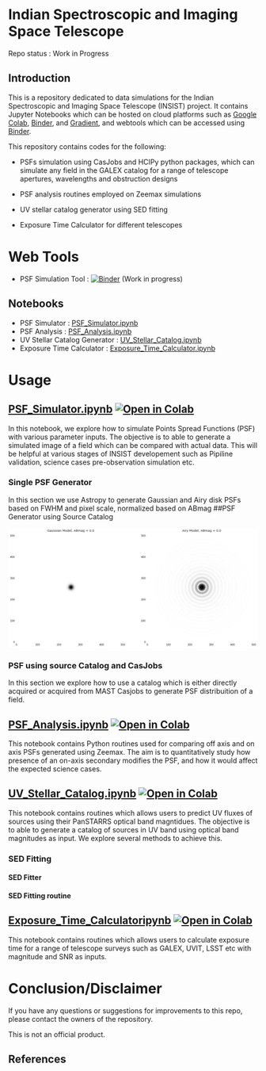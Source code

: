 # Indian Spectroscopic and Imaging Space Telescope 

Repo status : Work in Progress

## Introduction

This is a repository dedicated to data simulations for the Indian Spectroscopic and Imaging Space Telescope (INSIST) project. It contains Jupyter Notebooks which can be hosted on cloud platforms such as [Google Colab](https://colab.research.google.com/notebooks/intro.ipynb?utm_source=scs-index), [Binder](https://mybinder.org/), and [Gradient](https://gradient.run/notebooks), and webtools which can be accessed using [Binder](https://mybinder.org/).

This repository contains codes for the following:

*  PSFs simulation using CasJobs and HCIPy python packages, which can simulate any field in the GALEX catalog for a range of telescope apertures, wavelengths and obstruction designs

* PSF analysis routines employed on Zeemax simulations
* UV stellar catalog generator using SED fitting
* Exposure Time Calculator for different telescopes

# Web Tools
* PSF Simulation Tool : [![Binder](https://mybinder.org/badge_logo.svg)](https://mybinder.org/v2/gh/Jack3690/INSIST/main?urlpath=%2Fvoila%2Frender%2FPSF_Simulator_Tool.ipynb%3Fvoila-theme%3Ddark) (Work in progress)
 
## Notebooks

* PSF Simulator                : [PSF_Simulator.ipynb](https://github.com/Jack3690/INSIST/blob/main/PSF_Simulator.ipynb)
* PSF Analysis                 : [PSF_Analysis.ipynb](https://github.com/Jack3690/INSIST/blob/main/PSF_Analysis.ipynb)
* UV Stellar Catalog Generator : [UV_Stellar_Catalog.ipynb](https://github.com/Jack3690/INSIST/blob/main/UV_Stellar_Catalog.ipynb)
* Exposure Time Calculator     : [Exposure_Time_Calculator.ipynb](https://github.com/Jack3690/INSIST/blob/main/Exposure_Time_Calculator)


# Usage

## [PSF_Simulator.ipynb](https://github.com/Jack3690/INSIST/blob/main/PSF_Simulator.ipynb) [![Open in Colab](https://colab.research.google.com/assets/colab-badge.svg)](https://colab.research.google.com/github/Jack3690/INSIST/blob/main/PSF_Simulator.ipynb)

In this notebook, we explore how to simulate Points Spread Functions (PSF) with various parameter inputs. The objective is to able to generate a simulated image of a field which can be compared with actual data. This will be helpful at various stages of INSIST developement such as Pipiline validation, science cases pre-observation simulation etc.


### Single PSF Generator

In this section we use Astropy to generate Gaussian and Airy disk PSFs based on FWHM and pixel scale, normalized based on ABmag
##PSF Generator using Source Catalog

![plot](./doc/SPG.png) 

### PSF using source Catalog and CasJobs

In this section we explore how to use a catalog which is either directly acquired or acquired from MAST Casjobs to generate PSF distribuition of a field.

## [PSF_Analysis.ipynb](https://github.com/Jack3690/INSIST/blob/main/PSF_Analysis.ipynb) [![Open in Colab](https://colab.research.google.com/assets/colab-badge.svg)](https://colab.research.google.com/github/Jack3690/INSIST/blob/main/PSF_PSF_Analysis.ipynb)

This notebook contains Python routines used for comparing off axis and on axis PSFs generated using Zeemax. The aim is to quantitatively study how presence of an on-axis secondary modifies the PSF, and how it would affect the expected science cases.

## [UV_Stellar_Catalog.ipynb](https://github.com/Jack3690/INSIST/blob/main/UV_Stellar_Catalog.ipynb) [![Open in Colab](https://colab.research.google.com/assets/colab-badge.svg)](https://colab.research.google.com/github/Jack3690/INSIST/blob/main/UV_Stellar_Catalog.ipynb)

This notebook contains routines which allows users to predict UV fluxes of sources using their PanSTARRS optical band magntidues. The objective is to able to generate a catalog of sources in UV band using optical band magnitudes as input. We explore several methods to achieve this.

### SED Fitting

#### SED Fitter

#### SED Fitting routine


## [Exposure_Time_Calculatoripynb](https://github.com/Jack3690/INSIST/blob/main/Exposure_Time_Calculator.ipynb) [![Open in Colab](https://colab.research.google.com/assets/colab-badge.svg)](https://colab.research.google.com/github/Jack3690/INSIST/blob/main/Exposure_Time_Calculator)

This notebook contains routines which allows users to calculate exposure time for a range of telescope surveys such as GALEX, UVIT, LSST etc with magnitude and SNR as inputs.
# Conclusion/Disclaimer

If you have any questions or suggestions for improvements to this repo,
please contact the owners of the repository.

This is not an official product.


## References
